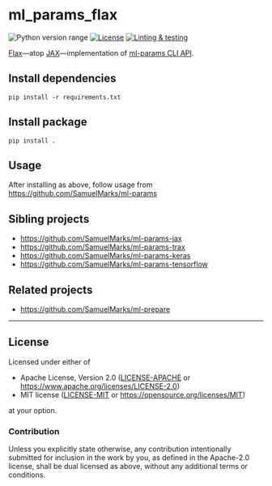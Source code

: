 ml_params_flax
==============
![Python version range](https://img.shields.io/badge/python-3.6%E2%80%933.8+-blue.svg)
[![License](https://img.shields.io/badge/license-Apache--2.0%20OR%20MIT-blue.svg)](https://opensource.org/licenses/Apache-2.0)
[![Linting & testing](https://github.com/SamuelMarks/ml-params-flax/workflows/Linting%20&%20testing/badge.svg)](https://github.com/SamuelMarks/ml-params-flax/actions)

[Flax](https://github.com/google/flax)—atop [JAX](https://github.com/google/jax)—implementation of [ml-params CLI API](https://github.com/SamuelMarks/ml-params).

## Install dependencies

    pip install -r requirements.txt

## Install package

    pip install .

## Usage

After installing as above, follow usage from https://github.com/SamuelMarks/ml-params

## Sibling projects

  - https://github.com/SamuelMarks/ml-params-jax
  - https://github.com/SamuelMarks/ml-params-trax
  - https://github.com/SamuelMarks/ml-params-keras
  - https://github.com/SamuelMarks/ml-params-tensorflow

## Related projects

  - https://github.com/SamuelMarks/ml-prepare

---

## License

Licensed under either of

- Apache License, Version 2.0 ([LICENSE-APACHE](LICENSE-APACHE) or <https://www.apache.org/licenses/LICENSE-2.0>)
- MIT license ([LICENSE-MIT](LICENSE-MIT) or <https://opensource.org/licenses/MIT>)

at your option.

### Contribution

Unless you explicitly state otherwise, any contribution intentionally submitted
for inclusion in the work by you, as defined in the Apache-2.0 license, shall be
dual licensed as above, without any additional terms or conditions.
